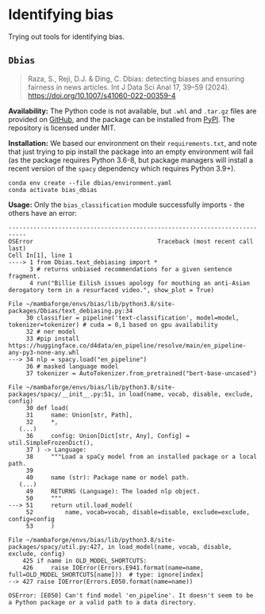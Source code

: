 # Identifying bias

Trying out tools for identifying bias.

## `Dbias`

> Raza, S., Reji, D.J. & Ding, C. Dbias: detecting biases and ensuring fairness in news articles. Int J Data Sci Anal 17, 39–59 (2024). https://doi.org/10.1007/s41060-022-00359-4

**Availability:** The Python code is not available, but `.whl` and `.tar.gz` files are provided on [GitHub](https://github.com/dreji18/Fairness-in-AI), and the package can be installed from [PyPI](https://pypi.org/project/Dbias/). The repository is licensed under MIT.

**Installation:** We based our environment on their `requirements.txt`, and note that just trying to pip install the package into an empty environment will fail (as the package requires Python 3.6-8, but package managers will install a recent version of the `spacy` dependency which requires Python 3.9+).

```
conda env create --file dbias/environment.yaml
conda activate bias_dbias
```

**Usage:** Only the `bias_classification` module successfully imports - the others have an error:

```
---------------------------------------------------------------------------
OSError                                   Traceback (most recent call last)
Cell In[1], line 1
----> 1 from Dbias.text_debiasing import * 
      3 # returns unbiased recommendations for a given sentence fragment.
      4 run("Billie Eilish issues apology for mouthing an anti-Asian derogatory term in a resurfaced video.", show_plot = True)

File ~/mambaforge/envs/bias/lib/python3.8/site-packages/Dbias/text_debiasing.py:34
     30 classifier = pipeline('text-classification', model=model, tokenizer=tokenizer) # cuda = 0,1 based on gpu availability
     32 # ner model
     33 #pip install https://huggingface.co/d4data/en_pipeline/resolve/main/en_pipeline-any-py3-none-any.whl
---> 34 nlp = spacy.load("en_pipeline")
     36 # masked language model
     37 tokenizer = AutoTokenizer.from_pretrained("bert-base-uncased")

File ~/mambaforge/envs/bias/lib/python3.8/site-packages/spacy/__init__.py:51, in load(name, vocab, disable, exclude, config)
     30 def load(
     31     name: Union[str, Path],
     32     *,
   (...)
     36     config: Union[Dict[str, Any], Config] = util.SimpleFrozenDict(),
     37 ) -> Language:
     38     """Load a spaCy model from an installed package or a local path.
     39 
     40     name (str): Package name or model path.
   (...)
     49     RETURNS (Language): The loaded nlp object.
     50     """
---> 51     return util.load_model(
     52         name, vocab=vocab, disable=disable, exclude=exclude, config=config
     53     )

File ~/mambaforge/envs/bias/lib/python3.8/site-packages/spacy/util.py:427, in load_model(name, vocab, disable, exclude, config)
    425 if name in OLD_MODEL_SHORTCUTS:
    426     raise IOError(Errors.E941.format(name=name, full=OLD_MODEL_SHORTCUTS[name]))  # type: ignore[index]
--> 427 raise IOError(Errors.E050.format(name=name))

OSError: [E050] Can't find model 'en_pipeline'. It doesn't seem to be a Python package or a valid path to a data directory.
```
